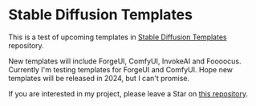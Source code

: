 # Stable Diffusion Templates

This is a test of upcoming templates in [Stable Diffusion Templates](https://github.com/Avaray/stable-diffusion-templates) repository.

New templates will include ForgeUI, ComfyUI, InvokeAI and Foooocus. Currently I'm testing templates for ForgeUI and ComfyUI. Hope new
templates will be released in 2024, but I can't promise.

If you are interested in my project, please leave a Star on [this repository](https://github.com/Avaray/stable-diffusion-templates).
